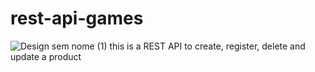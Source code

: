 # rest-api-games
![Design sem nome (1)](https://user-images.githubusercontent.com/77467410/165644469-4120f058-4cb9-4d82-a981-e39df550a656.png)
this is a REST API to create, register, delete and update a product 
